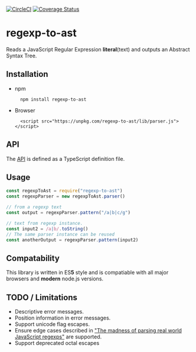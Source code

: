 [![CircleCI](https://circleci.com/gh/bd82/regexp-to-ast.svg?style=svg)](https://circleci.com/gh/bd82/regexp-to-ast)
[![Coverage Status](https://coveralls.io/repos/github/bd82/regexp-to-ast/badge.svg?branch=master)](https://coveralls.io/github/bd82/regexp-to-ast?branch=master)

# regexp-to-ast

Reads a JavaScript Regular Expression **literal**(text) and outputs an Abstract Syntax Tree.

## Installation 

* npm
  ```
    npm install regexp-to-ast
  ```
* Browser
  ```
    <script src="https://unpkg.com/regexp-to-ast/lib/parser.js"></script>
  ```

## API

The [API](https://github.com/bd82/regexp-to-ast/blob/master/api.d.ts) is defined as a TypeScript definition file.

## Usage
```javascript
const regexpToAst = require("regexp-to-ast")
const regexpParser = new regexpToAst.parser()

// from a regexp text
const output = regexpParser.pattern("/a|b|c/g")

// text from regexp instance.
const input2 = /a|b/.toString()
// The same parser instance can be reused
const anotherOutput = regexpParser.pattern(input2)
```

## Compatability 

This library is written in ES**5** style and is compatiable with all major browsers and **modern** node.js versions.

## TODO / Limitations

* Descriptive error messages.
* Position information in error messages.
* Support unicode flag escapes.
* Ensure edge cases described in ["The madness of parsing real world JavaScript regexps"](https://hackernoon.com/the-madness-of-parsing-real-world-javascript-regexps-d9ee336df983) are supported.
* Support deprecated octal escapes
